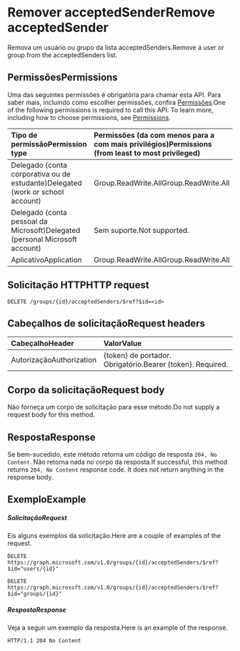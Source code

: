 # <a name="remove-acceptedsender"></a><span data-ttu-id="f7ad3-101">Remover acceptedSender</span><span class="sxs-lookup"><span data-stu-id="f7ad3-101">Remove acceptedSender</span></span>

<span data-ttu-id="f7ad3-102">Remova um usuário ou grupo da lista acceptedSenders.</span><span class="sxs-lookup"><span data-stu-id="f7ad3-102">Remove a user or group from the acceptedSenders list.</span></span> 
## <a name="permissions"></a><span data-ttu-id="f7ad3-103">Permissões</span><span class="sxs-lookup"><span data-stu-id="f7ad3-103">Permissions</span></span>
<span data-ttu-id="f7ad3-p101">Uma das seguintes permissões é obrigatória para chamar esta API. Para saber mais, incluindo como escolher permissões, confira [Permissões](../../../concepts/permissions_reference.md).</span><span class="sxs-lookup"><span data-stu-id="f7ad3-p101">One of the following permissions is required to call this API. To learn more, including how to choose permissions, see [Permissions](../../../concepts/permissions_reference.md).</span></span>

|<span data-ttu-id="f7ad3-106">Tipo de permissão</span><span class="sxs-lookup"><span data-stu-id="f7ad3-106">Permission type</span></span>      | <span data-ttu-id="f7ad3-107">Permissões (da com menos para a com mais privilégios)</span><span class="sxs-lookup"><span data-stu-id="f7ad3-107">Permissions (from least to most privileged)</span></span>              |
|:--------------------|:---------------------------------------------------------|
|<span data-ttu-id="f7ad3-108">Delegado (conta corporativa ou de estudante)</span><span class="sxs-lookup"><span data-stu-id="f7ad3-108">Delegated (work or school account)</span></span> | <span data-ttu-id="f7ad3-109">Group.ReadWrite.All</span><span class="sxs-lookup"><span data-stu-id="f7ad3-109">Group.ReadWrite.All</span></span>    |
|<span data-ttu-id="f7ad3-110">Delegado (conta pessoal da Microsoft)</span><span class="sxs-lookup"><span data-stu-id="f7ad3-110">Delegated (personal Microsoft account)</span></span> | <span data-ttu-id="f7ad3-111">Sem suporte.</span><span class="sxs-lookup"><span data-stu-id="f7ad3-111">Not supported.</span></span>    |
|<span data-ttu-id="f7ad3-112">Aplicativo</span><span class="sxs-lookup"><span data-stu-id="f7ad3-112">Application</span></span> | <span data-ttu-id="f7ad3-113">Group.ReadWrite.All</span><span class="sxs-lookup"><span data-stu-id="f7ad3-113">Group.ReadWrite.All</span></span> |

## <a name="http-request"></a><span data-ttu-id="f7ad3-114">Solicitação HTTP</span><span class="sxs-lookup"><span data-stu-id="f7ad3-114">HTTP request</span></span>
<!-- { "blockType": "ignored" } -->
```http
DELETE /groups/{id}/acceptedSenders/$ref?$id=<id>

```
## <a name="request-headers"></a><span data-ttu-id="f7ad3-115">Cabeçalhos de solicitação</span><span class="sxs-lookup"><span data-stu-id="f7ad3-115">Request headers</span></span>
| <span data-ttu-id="f7ad3-116">Cabeçalho</span><span class="sxs-lookup"><span data-stu-id="f7ad3-116">Header</span></span>       | <span data-ttu-id="f7ad3-117">Valor</span><span class="sxs-lookup"><span data-stu-id="f7ad3-117">Value</span></span> |
|:---------------|:--------|
| <span data-ttu-id="f7ad3-118">Autorização</span><span class="sxs-lookup"><span data-stu-id="f7ad3-118">Authorization</span></span>  | <span data-ttu-id="f7ad3-p102">{token} de portador. Obrigatório.</span><span class="sxs-lookup"><span data-stu-id="f7ad3-p102">Bearer {token}. Required.</span></span>  |

## <a name="request-body"></a><span data-ttu-id="f7ad3-121">Corpo da solicitação</span><span class="sxs-lookup"><span data-stu-id="f7ad3-121">Request body</span></span>
<span data-ttu-id="f7ad3-122">Não forneça um corpo de solicitação para esse método.</span><span class="sxs-lookup"><span data-stu-id="f7ad3-122">Do not supply a request body for this method.</span></span>

## <a name="response"></a><span data-ttu-id="f7ad3-123">Resposta</span><span class="sxs-lookup"><span data-stu-id="f7ad3-123">Response</span></span>

<span data-ttu-id="f7ad3-p103">Se bem-sucedido, este método retorna um código de resposta `204, No Content`. Não retorna nada no corpo da resposta.</span><span class="sxs-lookup"><span data-stu-id="f7ad3-p103">If successful, this method returns `204, No Content` response code. It does not return anything in the response body.</span></span>

## <a name="example"></a><span data-ttu-id="f7ad3-126">Exemplo</span><span class="sxs-lookup"><span data-stu-id="f7ad3-126">Example</span></span>
##### <a name="request"></a><span data-ttu-id="f7ad3-127">Solicitação</span><span class="sxs-lookup"><span data-stu-id="f7ad3-127">Request</span></span>
<span data-ttu-id="f7ad3-128">Eis alguns exemplos da solicitação.</span><span class="sxs-lookup"><span data-stu-id="f7ad3-128">Here are a couple of examples of the request.</span></span>
<!-- {
  "blockType": "request",
  "name": "create_directoryobject_from_group"
}-->
```http
DELETE https://graph.microsoft.com/v1.0/groups/{id}/acceptedSenders/$ref?$id="users/{id}"

DELETE https://graph.microsoft.com/v1.0/groups/{id}/acceptedSenders/$ref?$id="groups/{id}"
```

##### <a name="response"></a><span data-ttu-id="f7ad3-129">Resposta</span><span class="sxs-lookup"><span data-stu-id="f7ad3-129">Response</span></span>
<span data-ttu-id="f7ad3-130">Veja a seguir um exemplo da resposta.</span><span class="sxs-lookup"><span data-stu-id="f7ad3-130">Here is an example of the response.</span></span> 
<!-- {
  "blockType": "response",
  "truncated": true
} -->
```http
HTTP/1.1 204 No Content
```

<!-- uuid: 8fcb5dbc-d5aa-4681-8e31-b001d5168d79
2015-10-25 14:57:30 UTC -->
<!-- {
  "type": "#page.annotation",
  "description": "Create acceptedSender",
  "keywords": "",
  "section": "documentation",
  "tocPath": ""
}-->